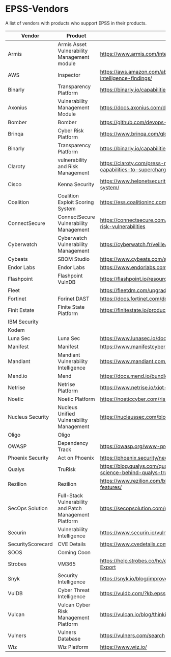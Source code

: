# EPSS-Vendors
A list of vendors with products who support EPSS in their products.

| Vendor | Product | Link |
| ----------- | ----------- | ----------- |
| Armis | Armis Asset Vulnerability Management module | https://www.armis.com/integrations/exploit-prediction-scoring-system-epss/ |
| AWS | Inspector | https://aws.amazon.com/about-aws/whats-new/2023/07/amazon-inspector-vulnerability-intelligence-findings/ |
| Binarly | Transparency Platform | https://binarly.io/capabilities |
| Axonius | Vulnerability Management Module | https://docs.axonius.com/docs/vulnerabilities |
| Bomber| Bomber | https://github.com/devops-kung-fu/bomber |
| Brinqa | Cyber Risk Platform | https://www.brinqa.com/glossary/what-is-epss-score/ |
| Binarly | Transparency Platform |https://binarly.io/capabilities|
| Claroty | vulnerability and Risk Management | https://claroty.com/press-releases/claroty-unveils-new-vulnerability-risk-management-capabilities-to-supercharge-risk-reduction-for-cyber-physical-systems |
| Cisco | Kenna Security | https://www.helpnetsecurity.com/2019/11/04/kenna-security-exploit-prediction-scoring-system/ |
| Coalition | Coalition Exploit Scoring System | https://ess.coalitioninc.com/ |
| ConnectSecure | ConnectSecure Vulnerability Management | https://connectsecure.com/news/product-update-epss-empowers-msps-to-tackle-high-risk-vulnerabilities |
| Cyberwatch | Cyberwatch Vulnerability Management | https://cyberwatch.fr/veille/epss-quest-ce-que-lexploit-prediction-scoring-system/|
| Cybeats | SBOM Studio | https://www.cybeats.com/sbom-studio |
| Endor Labs | Endor Labs | https://www.endorlabs.com/blog/cve-vulnerability-epss-ssvc-reachability-vex |
| Flashpoint | Flashpoint VulnDB | https://flashpoint.io/resources/datasheets/vulndb-ransomware-and-exploit-prediction-model/|
|Fleet|  | https://fleetdm.com/upgrade |
| Fortinet | Forinet DAST | https://docs.fortinet.com/document/fortidast/23.3.0/user-guide/476620/vulnerabilities |
| Finit Estate | Finite State Platform | https://finitestate.io/products/finite-state-platform/ |
| IBM Security | | |
| Kodem | | |
| Luna Sec | Luna Sec | https://www.lunasec.io/docs/blog/what-is-epss/ |
| Manifest | Manifest | https://www.manifestcyber.com/blog/introducing-manifest |
| Mandiant | Mandiant Vulnerability Intelligence | https://www.mandiant.com/resources/blog/enhanced-vulnerability-intelligence||
| Mend.io | Mend | https://docs.mend.io/bundle/sca_user_guide/page/view_epss_scores_for_container_images.html |
| Netrise | Netrise Platform | https://www.netrise.io/xiot-security-blog/sbom-ingest |
| Noetic | Noetic Platform | https://noeticcyber.com/risk-driven-vulnerability-prioritization/ |
| Nucleus Security | Nucleus Unified Vulnerability Management| https://nucleussec.com/blog/what-is-epss/ |
| Oligo | Oligo | |
| OWASP | Dependency Track | https://owasp.org/www-project/dependency-track |
| Phoenix Security | Act on Phoenix |https://phoenix.security/new-features-november-2022/|
| Qualys | TruRisk | https://blog.qualys.com/qualys-insights/2022/10/10/in-depth-look-into-data-driven-science-behind-qualys-trurisk |
| Rezilion | Rezilion | https://www.rezilion.com/blog/introducing-our-new-software-supply-chain-security-features/ |
| SecOps Solution| Full-Stack Vulnerability and Patch Management Platform | https://secopsolution.com/epss-calculator |
| Securin | Vulnerability Intelligence | https://www.securin.io/vulnerability-intelligence/ |
| SecurityScorecard | CVE Details | https://www.cvedetails.com/epss/epss-score-history.html |
| SOOS |Coming Coon|
| Strobes | VM365 | https://help.strobes.co/hc/en-us/articles/13158942134801-Vulnerabilities-Custom-CSV-Export |
| Snyk | Security Intelligence | https://snyk.io/blog/improved-risk-assessment-with-epss-scores-in-snyk/ |
| VulDB | Cyber Threat Intelligence |https://vuldb.com/?kb.epss| |
| Vulcan | Vulcan Cyber Risk Management Platform | https://vulcan.io/blog/thinking-of-using-epss-heres-what-you-need-to-know/|
| Vulners | Vulners Database | https://vulners.com/search |
| Wiz | Wiz Platform | https://www.wiz.io/ |
